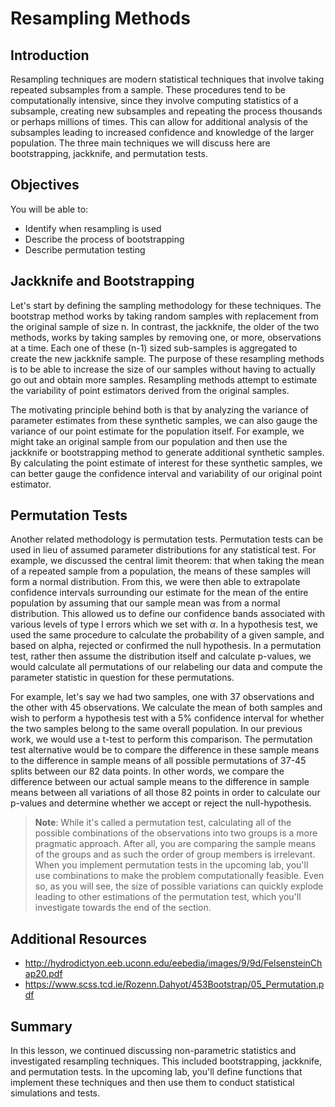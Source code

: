 
# Resampling Methods

## Introduction

Resampling techniques are modern statistical techniques that involve taking repeated subsamples from a sample. These procedures tend to be computationally intensive, since they involve computing statistics of a subsample, creating new subsamples and repeating the process thousands or perhaps millions of times. This can allow for additional analysis of the subsamples leading to increased confidence and knowledge of the larger population. The three main techniques we will discuss here are bootstrapping, jackknife, and permutation tests.

## Objectives

You will be able to:

- Identify when resampling is used 
- Describe the process of bootstrapping 
- Describe permutation testing 


## Jackknife and Bootstrapping
Let's start by defining the sampling methodology for these techniques. The bootstrap method works by taking random samples with replacement from the original sample of size n. In contrast, the jackknife, the older of the two methods, works by taking samples by removing one, or more, observations at a time. Each one of these (n-1) sized sub-samples is aggregated to create the new jackknife sample. The purpose of these resampling methods is to be able to increase the size of our samples without having to actually go out and obtain more samples. Resampling methods attempt to estimate the variability of point estimators derived from the original samples.

The motivating principle behind both is that by analyzing the variance of parameter estimates from these synthetic samples, we can also gauge the variance of our point estimate for the population itself. For example, we might take an original sample from our population and then use the jackknife or bootstrapping method to generate additional synthetic samples. By calculating the point estimate of interest for these synthetic samples, we can better gauge the confidence interval and variability of our original point estimator.

## Permutation Tests

Another related methodology is permutation tests. Permutation tests can be used in lieu of assumed parameter distributions for any statistical test. For example, we discussed the central limit theorem: that when taking the mean of a repeated sample from a population, the means of these samples will form a normal distribution. From this, we were then able to extrapolate confidence intervals surrounding our estimate for the mean of the entire population by assuming that our sample mean was from a normal distribution. This allowed us to define our confidence bands associated with various levels of type I errors which we set with $\alpha$. In a hypothesis test, we used the same procedure to calculate the probability of a given sample, and based on alpha, rejected or confirmed the null hypothesis. In a permutation test, rather then assume the distribution itself and calculate p-values, we would calculate all permutations of our relabeling our data and compute the parameter statistic in question for these permutations.

For example, let's say we had two samples, one with 37 observations and the other with 45 observations. We calculate the mean of both samples and wish to perform a hypothesis test with a 5% confidence interval for whether the two samples belong to the same overall population. In our previous work, we would use a t-test to perform this comparison. The permutation test alternative would be to compare the difference in these sample means to the difference in sample means of all possible permutations of 37-45 splits between our 82 data points. In other words, we compare the difference between our actual sample means to the difference in sample means between all variations of all those 82 points in order to calculate our p-values and determine whether we accept or reject the null-hypothesis.

> **Note**: While it's called a permutation test, calculating all of the possible combinations of the observations into two groups is a more pragmatic approach. After all, you are comparing the sample means of the groups and as such the order of group members is irrelevant. When you implement permutation tests in the upcoming lab, you'll use combinations to make the problem computationally feasible. Even so, as you will see, the size of possible variations can quickly explode leading to other estimations of the permutation test, which you'll investigate towards the end of the section. 

## Additional Resources

* http://hydrodictyon.eeb.uconn.edu/eebedia/images/9/9d/FelsensteinChap20.pdf
* https://www.scss.tcd.ie/Rozenn.Dahyot/453Bootstrap/05_Permutation.pdf

## Summary

In this lesson, we continued discussing non-parametric statistics and investigated resampling techniques. This included bootstrapping, jackknife, and permutation tests. In the upcoming lab, you'll define functions that implement these techniques and then use them to conduct statistical simulations and tests.
